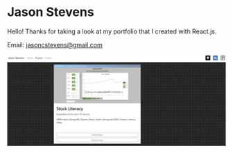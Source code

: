 # Jason Stevens
Hello! Thanks for taking a look at my portfolio that I created with React.js. 

Email: jasoncstevens@gmail.com

![Porfolio](https://github.com/jasonstevens13/react-portfolio-jason-stevens/blob/master/readmepic.JPG)
